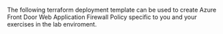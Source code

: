 The following terraform deployment template can be used to create Azure Front Door Web Application Firewall Policy specific to you and your exercises in the lab enviroment. 